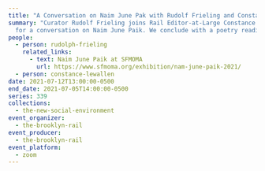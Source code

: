 ```yaml
---
title: "A Conversation on Naim June Pak with Rudolf Frieling and Constance Lewallen "
summary: "Curator Rudolf Frieling joins Rail Editor-at-Large Constance Lewallen
  for a conversation on Naim June Paik. We conclude with a poetry reading. "
people:
  - person: rudolph-frieling
    related_links:
      - text: Naim June Paik at SFMOMA
        url: https://www.sfmoma.org/exhibition/nam-june-paik-2021/
  - person: constance-lewallen
date: 2021-07-12T13:00:00-0500
end_date: 2021-07-05T14:00:00-0500
series: 339
collections:
  - the-new-social-environment
event_organizer:
  - the-brooklyn-rail
event_producer:
  - the-brooklyn-rail
event_platform:
  - zoom
---
```


